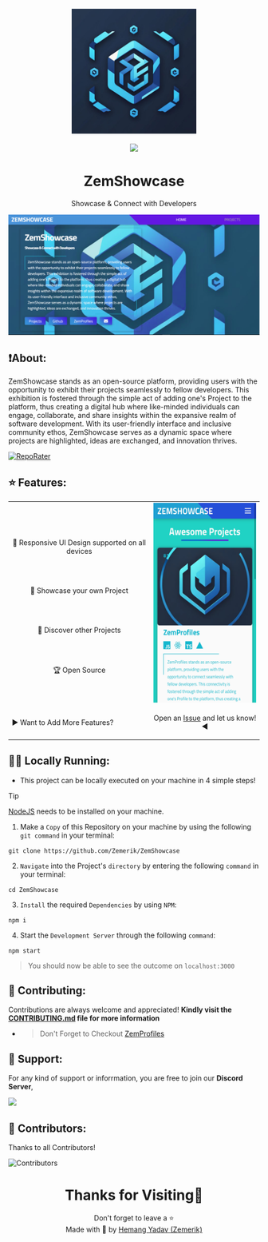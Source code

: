 <p align = "center">

<img src = "public/favicon.ico" style = "height:250px;width:250px">

<br>

<br>

<img src = "https://skillicons.dev/icons?i=javascript,css,html,react,vscode,vercel,github&perline=25">

</p>

<h1 align = "center">
  ZemShowcase
</h1>

<p align = "center">
  Showcase & Connect with Developers
</p>

<p align = "center">
  <img src = "public/Screenshot.png">
</p>

## ❗About:

ZemShowcase stands as an open-source platform, providing users with the opportunity to exhibit their projects seamlessly to fellow developers. This exhibition is fostered through the simple act of adding one's Project to the platform, thus creating a digital hub where like-minded individuals can engage, collaborate, and share insights within the expansive realm of software development. With its user-friendly interface and inclusive community ethos, ZemShowcase serves as a dynamic space where projects are highlighted, ideas are exchanged, and innovation thrives.

[![RepoRater](https://repo-rater.eddiehub.io/api/badge?owner=Zemerik&name=Zemshowcase)](https://repo-rater.eddiehub.io/rate?owner=Zemerik&name=Zemshowcase)

## ⭐ Features:

<table align = "center">
  <tr>
    <td>
      <br>
      <p align = "center">
        📱 Responsive UI Design supported on all devices
      </p>
      <br>
      <br>
      <p align = "center">
        📃 Showcase your own Project
      </p>
      <br>
      <br>
      <p align = "center">
        💖 Discover other Projects
      </p>
      <br>
      <br>
      <p align = "center">
        🏆 Open Source
      </p>
    </td>
    <td>

  <img src = "public/Screenshot_phone.png" style = "height: 400px; width: 250px">
    </td>
  </tr>
  <tr>
    <td>
      <p align = "left">
       ▶️ Want to Add More Features?
      </p>
    </td>
    <td>
      <p align = "center">
       Open an <a href = "https://github.com/Zemerik/Zemshowcase/issues">Issue</a> and let us know! ◀
      </p>
    </td>
  </tr>
</table>

## 🏃‍♂️ Locally Running:

- This project can be locally executed on your machine in 4 simple steps!

> [!Tip]
> [NodeJS](https://nodejs.org/) needs to be installed on your machine. 


1. Make a `Copy` of this Repository on your machine by using the following `git command` in your terminal:

```
git clone https://github.com/Zemerik/ZemShowcase
```

2. `Navigate` into the Project's `directory` by entering the following `command` in your terminal:

```
cd ZemShowcase
```

3. `Install` the required `Dependencies` by using `NPM`:

```nodejs
npm i
```

4. Start the `Development Server` through the following `command`:

```nodejs
npm start
```

> You should now be able to see the outcome on `localhost:3000`

## 🤝 Contributing:

Contributions are always welcome and appreciated! **Kindly visit the [CONTRIBUTING.md](https://github.com/Zemerik/ZemShowcase/blob/main/CONTRIBUTING.md) file for more information**

- > Don't Forget to Checkout [ZemProfiles](https://github.com/Zemerik/ZemProfiles)

## 💁 Support:

For any kind of support or inforrmation, you are free to join our **Discord Server**,

<a href = "https://discord.gg/UF9KsmuGbr">
  <img src = "https://invidget.switchblade.xyz/UF9KsmuGbr">
</a>

## 🥳 Contributors:

Thanks to all Contributors!

![Contributors](https://contrib.rocks/image?repo=Zemerik/Zemshowcase)

<h1 align = "center">
  Thanks for Visiting🙏
</h1>

<p align = "center">
  Don't forget to leave a ⭐
  <br>
  Made with 💖 by <a href = "https://github.com/Zemerik">Hemang Yadav (Zemerik)</a>
</p>
